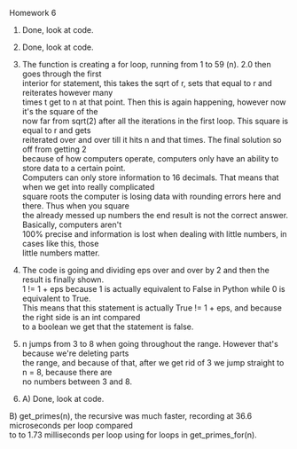 Homework 6  
1) Done, look at code.  
  
2) Done, look at code.  
  
3) The function is creating a for loop, running from 1 to 59 (n). 2.0 then goes through the first  
interior for statement, this takes the sqrt of r, sets that equal to r and reiterates however many  
times t get to n at that point. Then this is again happening, however now it's the square of the  
now far from sqrt(2) after all the iterations in the first loop. This square is equal to r and gets  
reiterated over and over till it hits n and that times. The final solution so off from getting 2  
because of how computers operate, computers only have an ability to store data to a certain point.  
Computers can only store information to 16 decimals. That means that when we get into really complicated  
square roots the computer is losing data with rounding errors here and there. Thus when you square  
the already messed up numbers the end result is not the correct answer. Basically, computers aren't  
100% precise and information is lost when dealing with little numbers, in cases like this, those  
little numbers matter.
    
4) The code is going and dividing eps over and over by 2 and then the result is finally shown.  
1 != 1 + eps because 1 is actually equivalent to False in Python while 0 is equivalent to True.  
This means that this statement is actually True != 1 + eps, and because the right side is an int compared  
to a boolean we get that the statement is false.  
    
5) n jumps from 3 to 8 when going throughout the range. However that's because we're deleting parts  
the range, and because of that, after we get rid of 3 we jump straight to n = 8, because there are  
no numbers between 3 and 8.  
    
6) A) Done, look at code.  
  
B) get\_primes(n), the recursive was much faster, recording at 36.6 microseconds per loop compared  
to to 1.73 milliseconds per loop using for loops in get\_primes\_for(n).  
